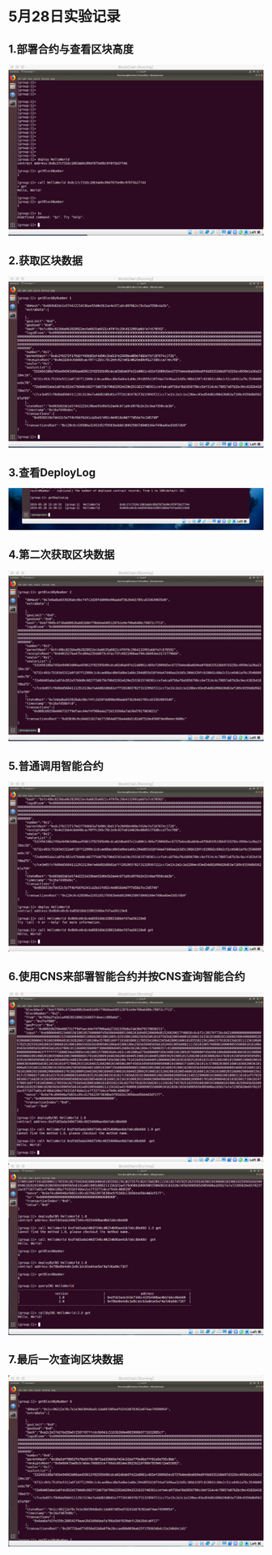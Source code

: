 5月28日实验记录
=================

1.部署合约与查看区块高度
---------

![image](https://github.com/webanklabgroup5/Day1/blob/master/%E8%8E%AB%E6%B3%BD%E5%A8%81/image/%E8%8E%B7%E5%8F%96%E5%8C%BA%E5%9D%97%E9%AB%98%E5%BA%A6.png)

2.获取区块数据
-----------
![image](https://github.com/webanklabgroup5/Day1/blob/master/%E8%8E%AB%E6%B3%BD%E5%A8%81/image/%E8%8E%B7%E5%8F%96%E5%8C%BA%E5%9D%97%E6%95%B0%E6%8D%AE.png)

3.查看DeployLog
------------
![image](https://github.com/webanklabgroup5/Day1/blob/master/%E8%8E%AB%E6%B3%BD%E5%A8%81/image/%E6%9F%A5%E7%9C%8BDeployLog.png)

4.第二次获取区块数据
-----------------
![image](https://github.com/webanklabgroup5/Day1/blob/master/%E8%8E%AB%E6%B3%BD%E5%A8%81/image/%E7%AC%AC%E4%BA%8C%E6%AC%A1%E8%8E%B7%E5%8F%96%E5%8C%BA%E5%9D%97%E6%95%B0%E6%8D%AE.png)


5.普通调用智能合约
------------
![image](https://github.com/webanklabgroup5/Day1/blob/master/%E8%8E%AB%E6%B3%BD%E5%A8%81/image/%E9%83%A8%E7%BD%B2_%E4%BD%BF%E7%94%A8%E5%90%88%E7%BA%A6.png)


6.使用CNS来部署智能合约并按CNS查询智能合约
----------------------
![image](https://github.com/webanklabgroup5/Day1/blob/master/%E8%8E%AB%E6%B3%BD%E5%A8%81/image/DeployByCNS.png)
![image](https://github.com/webanklabgroup5/Day1/blob/master/%E8%8E%AB%E6%B3%BD%E5%A8%81/image/%E6%8C%89CNS%E6%9D%A5%E6%9F%A5%E8%AF%A2%E5%90%88%E7%BA%A6.png)


7.最后一次查询区块数据
--------------
![image](https://github.com/webanklabgroup5/Day1/blob/master/%E8%8E%AB%E6%B3%BD%E5%A8%81/image/%E6%9C%80%E5%90%8E%E6%9F%A5%E8%AF%A2%E5%9D%97%E6%95%B0%E6%8D%AE.png)















